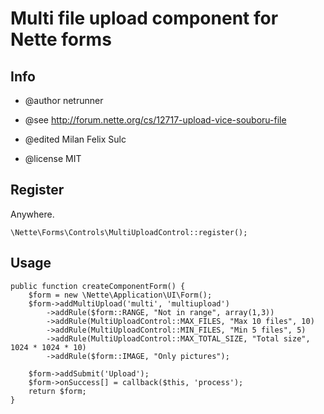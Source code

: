 # Multi file upload component for Nette forms

## Info

* @author netrunner
* @see http://forum.nette.org/cs/12717-upload-vice-souboru-file

* @edited Milan Felix Sulc
* @license MIT

## Register

Anywhere.

	\Nette\Forms\Controls\MultiUploadControl::register();

## Usage

    public function createComponentForm() {
        $form = new \Nette\Application\UI\Form();
        $form->addMultiUpload('multi', 'multiupload')
            ->addRule($form::RANGE, "Not in range", array(1,3))
            ->addRule(MultiUploadControl::MAX_FILES, "Max 10 files", 10)
            ->addRule(MultiUploadControl::MIN_FILES, "Min 5 files", 5)
            ->addRule(MultiUploadControl::MAX_TOTAL_SIZE, "Total size", 1024 * 1024 * 10)
            ->addRule($form::IMAGE, "Only pictures");

        $form->addSubmit('Upload');
        $form->onSuccess[] = callback($this, 'process');
        return $form;
    }
